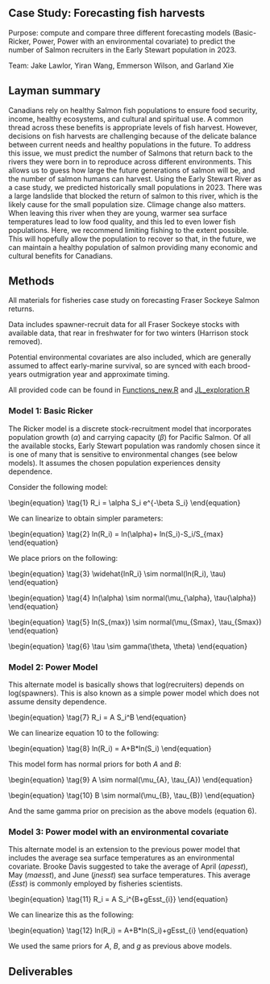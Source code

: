 ## Case Study: Forecasting fish harvests 
Purpose: compute and compare three different forecasting models (Basic-Ricker, Power, Power with an environmental covariate) to predict the number of Salmon recruiters in the Early Stewart population in 2023. 

Team: Jake Lawlor, Yiran Wang, Emmerson Wilson, and Garland Xie

## Layman summary

Canadians rely on healthy Salmon fish populations to ensure food security, income, healthy ecosystems, and cultural and spiritual use. A common thread across these benefits is appropriate levels of fish harvest. However, decisions on fish harvests are challenging because of the delicate balance between current needs and healthy populations in the future. To address this issue, we must predict the number of Salmons that return back to the rivers they were born in to reproduce across different environments. This allows us to guess how large the future generations of salmon will be, and the number of salmon humans can harvest. Using the Early Stewart River as a case study, we predicted historically small populations in 2023. There was a large landslide that blocked the return of salmon to this river, which is the likely cause for the small population size. Climage change also matters. When leaving this river when they are young, warmer sea surface temperatures lead to low food quality, and this led to even lower fish populations. Here, we recommend limiting fishing to the extent possible. This will hopefully allow the population to recover so that, in the future, we can maintain a healthy population of salmon providing many economic and cultural benefits for Canadians.

## Methods

All materials for fisheries case study on forecasting Fraser Sockeye Salmon returns.

Data includes spawner-recruit data for all Fraser Sockeye stocks with available data, that rear in freshwater for for two winters (Harrison stock removed).

Potential environmental covariates are also included, which are generally assumed to affect early-marine survival, so are synced with each brood-years outmigration year and approximate timing.

All provided code can be found in [Functions_new.R](CaseStudy_Fisheries/Group_1_work/Functions_new.R) and [JL_exploration.R](CaseStudy_Fisheries/Group_1_work/JL_exploration.R)

### Model 1: Basic Ricker 

The Ricker model is a discrete stock-recruitment model that incorporates population growth ($\alpha$) and carrying capacity ($\beta$) for Pacific Salmon. Of all the available stocks, Early Stewart population was randomly chosen since it is one of many that is sensitive to environmental changes (see below models). It assumes the chosen population experiences density dependence.

Consider the following model:

\begin{equation}
\tag{1}
R_i = \alpha S_i e^{-\beta S_i} 
\end{equation}

We can linearize to obtain simpler parameters:

\begin{equation}
\tag{2}
ln(R_i) = ln(\alpha)+ ln(S_i)-S_i/S_{max}
\end{equation}

We place priors on the following:

\begin{equation}
\tag{3}
\widehat{lnR_i} \sim normal(ln(R_i), \tau)
\end{equation}

\begin{equation}
\tag{4}
ln(\alpha) \sim normal(\mu_{\alpha}, \tau{\alpha}) 
\end{equation}

\begin{equation}
\tag{5}
ln(S\_{max}) \sim normal(\mu_{Smax}, \tau_{Smax})
\end{equation}

\begin{equation}
\tag{6}
\tau \sim gamma(\theta, \theta)
\end{equation}


### Model 2: Power Model

This alternate model is basically shows that log(recruiters) depends on log(spawners). This is also known as a simple power model which does not assume density dependence.

\begin{equation}
\tag{7}
R_i = A S_i^B
\end{equation}

We can linearize equation 10 to the following: 

\begin{equation}
\tag{8}
ln(R_i) = A+B*ln(S_i)
\end{equation}

This model form has normal priors for both $A$ and $B$:

\begin{equation}
\tag{9}
A \sim normal(\mu_{A}, \tau_{A}) 
\end{equation}

\begin{equation}
\tag{10}
B \sim normal(\mu_{B}, \tau_{B})
\end{equation}

And the same gamma prior on precision as the above models (equation 6).


### Model 3: Power model with an environmental covariate

This alternate model is an extension to the previous power model that includes the average sea surface temperatures as an environmental covariate. 
Brooke Davis suggested to take the average of April ($apesst$), May ($maesst$), and June ($jnesst$) sea surface temperatures. This average ($Esst$) is commonly employed by fisheries scientists.

\begin{equation}
\tag{11}
R_i = A S_i^{B+gEsst_{i}}
\end{equation}

We can linearize this as the following: 

\begin{equation}
\tag{12}
ln(R_i) = A+B*ln(S_i)+gEsst_{i}
\end{equation}

We used the same priors for $A$, $B$, and $g$ as previous above models.

## Deliverables



